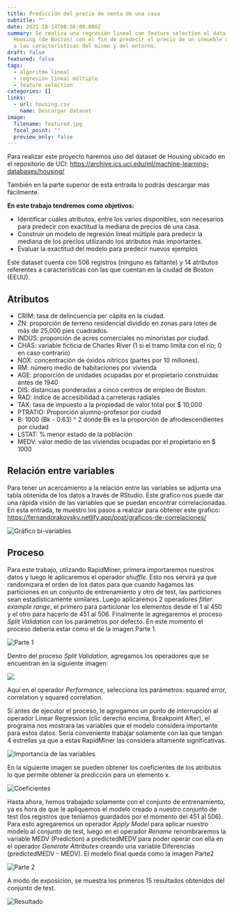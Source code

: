 ```yaml
---
title: Predicción del precio de venta de una casa
subtitle: ""
date: 2021-10-14T00:56:00.000Z
summary: Se realiza una regresión lineal con feature selection al data set
  Housing (de Boston) con el fin de predecir el precio de un inmueble de acuerdo
  a las características del mismo y del entorno.
draft: false
featured: false
tags:
  - algoritmo lineal
  - regresión lineal múltiple
  - feature selection
categories: []
links:
  - url: housing.csv
    name: Descargar dataset
image:
  filename: featured.jpg
  focal_point: ""
  preview_only: false
---
```

Para realizar este proyecto haremos uso del dataset de Housing ubicado en el repositorio de UCI: <https://archive.ics.uci.edu/ml/machine-learning-databases/housing/>

También en la parte superior de esta entrada lo podrás descargar mas fácilmente.

**En este trabajo tendremos como objetivos:**

* Identificar cuáles atributos, entre los varios disponibles, son necesarios para predecir con exactitud la mediana de precios de una casa.
* Construir un modelo de regresión lineal múltiple para predecir la mediana de los precios utilizando los atributos más importantes.
* Evaluar la exactitud del modelo para predecir nuevos ejemplos

Este dataset cuenta con 506 registros (ninguno es faltante) y 14 atributos referentes a características con las que cuentan en la ciudad de Boston (EEUU).

## Atributos

* CRIM: tasa de delincuencia per cápita en la ciudad.
* ZN: proporción de terreno residencial dividido en zonas para lotes de más de 25,000 pies cuadrados.
* INDUS: proporción de acres comerciales no minoristas por ciudad.
* CHAS: variable ficticia de Charles River (1 si el tramo limita con el río; 0 en caso contrario)
* NOX: concentración de óxidos nítricos (partes por 10 millones).
* RM: número medio de habitaciones por vivienda
* AGE: proporción de unidades ocupadas por el propietario construidas antes de 1940
* DIS: distancias ponderadas a cinco centros de empleo de Boston.
* RAD: índice de accesibilidad a carreteras radiales
* TAX: tasa de impuesto a la propiedad de valor total por $ 10,000
* PTRATIO: Proporción alumno-profesor por ciudad
* B: 1000 (Bk - 0.63) ^ 2 donde Bk es la proporción de afrodescendientes por ciudad
* LSTAT: % menor estado de la población
* MEDV: valor medio de las viviendas ocupadas por el propietario en $ 1000

## Relación entre variables

Para tener un acercamiento a la relación entre las variables se adjunta una tabla obtenida de los datos a través de RStudio. Este grafico nos puede dar una rápida visión de las variables que se puedan encontrar correlacionadas. En esta entrada, te muestro los pasos a realizar para obtener este grafico: <https://fernandorakovsky.netlify.app/post/graficos-de-correlaciones/>

![Gráfico bi-variables ](rplot03.png "Gráfico bi-variables ")

## Proceso

Para este trabajo, utlizando RapidMiner, primera importaremos nuestros datos y luego le aplicaremos el operador *shuffle*. Esto nos servirá ya que randomizara el orden de los datos para que cuando hagamos las particiones en un conjunto de entrenamiento y otro de test, las particiones sean estadísticamente similares. Luego aplicaremos 2 operadores *filter example range*, el primero para particionar los elementos desde el 1 al 450 y el otro para hacerlo de 451 al 506. Finalmente le agregaremos el proceso *Split Validation* con los parámetros por defecto. En este momento el proceso debería estar como el de la imagen Parte 1.

![Parte 1](parte1.png "Parte 1")

Dentro del proceso *Split Validation*, agregamos los operadores que se encuentran en la siguiente imagen:

![](parte1-validation.png)

Aquí en el operador *Performance*, selecciona los parámetros: squared error, correlation y squared correlation.

Si antes de ejecutor el proceso, le agregamos un punto de interrupción al operador Linear Regression (clic derecho encima, Breakpoint After), el programa nos mostrara las variables que el modelo considera importante para estos datos. Sería conveniente trabajar solamente con las que tengan 4 estrellas ya que a estas RapidMiner las considera altamente significativas.

![Importancia de las variables](importancia.png "Importancia de las variables")

En la siguiente imagen se pueden obtener los coeficientes de los atributos lo que permite obtener la predicción para un elemento x.

![Coeficientes](coeficientes.png "Coeficientes")

Hasta ahora, hemos trabajado solamente con el conjunto de entrenamiento, ya es hora de que le apliquemos el modelo creado a nuestro conjunto de test (los registros que teníamos guardados por el momento del 451 al 506). Para esto agregaremos un operador *Apply Model* para aplicar nuestro modelo al conjunto de test, luego en el operador *Rename* renombraremos la variable MEDV (Prediction) a predictedMEDV para poder operar con ella en el operador *Generate Attributes* creando una variable Diferencias (predictedMEDV - MEDV). El modelo final queda como la imagen Parte2

![Parte 2](parte-2.png "parte 2")

A modo de exposición, se muestra los primeros 15 resultados obtenidos del conjunto de test.

![Resultado](resultado.png "Resultado")